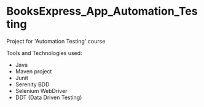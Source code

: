 # BooksExpress_App_Automation_Testing

Project for 'Automation Testing' course

Tools and Technologies used:
- Java
- Maven project
- Junit
- Serenity BDD
- Selenium WebDriver
- DDT (Data Driven Testing)

